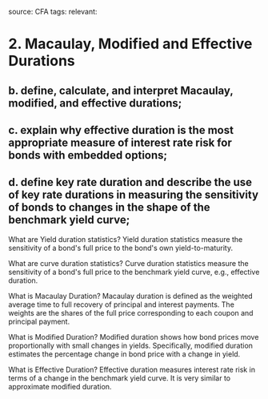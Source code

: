 source: CFA
tags: 
relevant: 

# 2. Macaulay, Modified and Effective Durations

## b. define, calculate, and interpret Macaulay, modified, and effective durations;
## c. explain why effective duration is the most appropriate measure of interest rate risk for bonds with embedded options;
## d. define key rate duration and describe the use of key rate durations in measuring the sensitivity of bonds to changes in the shape of the benchmark yield curve;

What are Yield duration statistics?
Yield duration statistics measure the sensitivity of a bond's full price to the bond's own yield-to-maturity.

What are curve duration statistics?
Curve duration statistics measure the sensitivity of a bond's full price to the benchmark yield curve, e.g., effective duration.

What is Macaulay Duration?
Macaulay duration is defined as the weighted average time to full recovery of principal and interest payments. The weights are the shares of the full price corresponding to each coupon and principal payment.

What is Modified Duration?
Modified duration shows how bond prices move proportionally with small changes in yields. Specifically, modified duration estimates the percentage change in bond price with a change in yield.

What is Effective Duration?
Effective duration measures interest rate risk in terms of a change in the benchmark yield curve. It is very similar to approximate modified duration.

